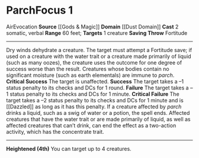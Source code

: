 ﻿---
actions: '[two-actions]'
area: null
bloodline: null
component:
- Somatic
- Verbal
cost: null
deity: null
domain:
- '[[DATABASE/domain/Dust Domain|Dust]]'
duration: null
element: Air
heighten: 4th
heighten_level: 1, 4
id: '602'
lesson: null
level: '1'
mystery: null
name: Parch
patron_theme: null
range: 60 feet
rarity: Common
requirement: null
saving_throw: Fortitude
school: Evocation
source: '[[DATABASE/source/Gods & Magic|Gods & Magic]]'
target: 1 creature
tradition: null
trait:
- '[[DATABASE/trait/Air|Air]]'
- '[[DATABASE/trait/Evocation|Evocation]]'
trigger: null
type: Focus

---
# Parch<span class="item-type">Focus 1</span>

<span class="item-trait">Air</span><span class="item-trait">Evocation</span>
**Source** [[Gods & Magic]] 
**Domain** [[Dust Domain]]
**Cast** <span class="action-icon">2</span> somatic, verbal
**Range** 60 feet; **Targets** 1 creature
**Saving Throw** Fortitude

---
Dry winds dehydrate a creature. The target must attempt a Fortitude save; if used on a creature with the water trait or a creature made primarily of liquid (such as many oozes), the creature uses the outcome for one degree of success worse than the result. Creatures whose bodies contain no significant moisture (such as earth elementals) are immune to _parch_.
**Critical Success** The target is unaffected.
**Success** The target takes a –1 status penalty to its checks and DCs for 1 round.
**Failure** The target takes a –1 status penalty to its checks and DCs for 1 minute.
**Critical Failure** The target takes a –2 status penalty to its checks and DCs for 1 minute and is [[Dazzled]] as long as it has this penalty.
If a creature affected by _parch_ drinks a liquid, such as a swig of water or a potion, the spell ends. Affected creatures that have the water trait or are made primarily of liquid, as well as affected creatures that can’t drink, can end the effect as a two-action activity, which has the concentrate trait.

---
**Heightened (4th)** You can target up to 4 creatures.
